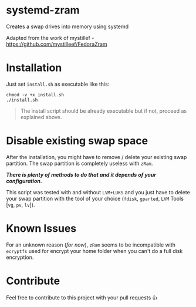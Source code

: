 # systemd-zram

Creates a swap drives into memory using systemd

Adapted from the work of mystillef - https://github.com/mystilleef/FedoraZram

# Installation

Just set `install.sh` as executable like this:

```shell
chmod -v +x install.sh
./install.sh
```

> The install script should be already executable but if not, proceed as explained above.

# Disable existing swap space

After the installation, you might have to remove / delete your existing swap partition. The swap partition is completely useless with `zRam`.

__*There is plenty of methods to do that and it depends of your configuration.*__

This script was tested with and without `LVM+LUKS` and you just have to delete your swap partition with the tool of your choice (`fdisk`, `gparted`, `LVM` Tools [`vg`, `pv`, `lv`]).

# Known Issues

For an unknown reason (*for now*), `zRam` seems to be incompatible with `ecryptfs` used for encrypt your home folder when you can't do a full disk encryption.

# Contribute

Feel free to contribute to this project with your pull requests :+1:
